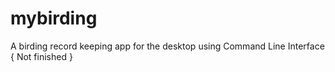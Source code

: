 # mybirding
A birding record keeping app for the desktop using Command Line Interface { Not finished }
